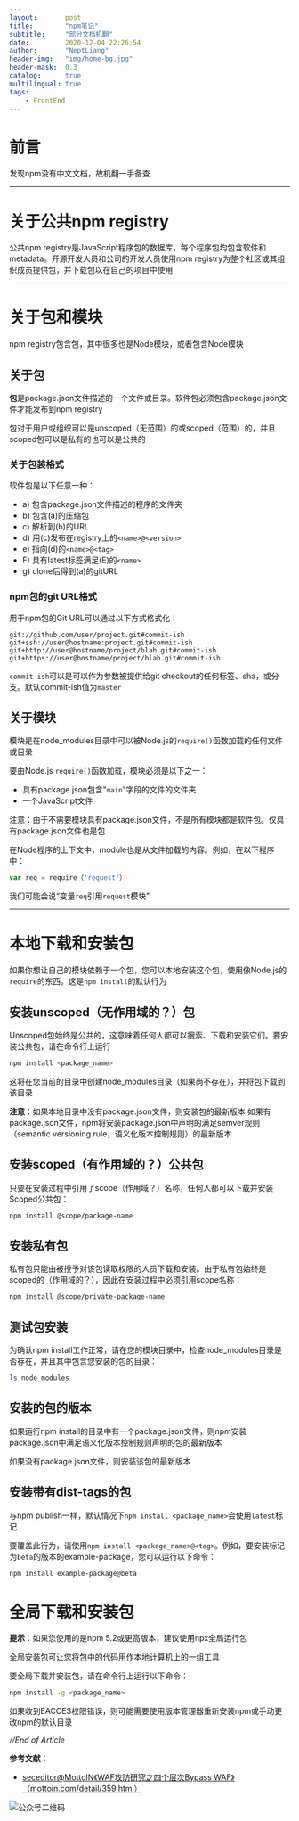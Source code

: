 ```yaml
---
layout:       post
title:        "npm笔记"
subtitle:     "部分文档机翻"
date:         2020-12-04 22:26:54
author:       "NeptLiang"
header-img:   "img/home-bg.jpg"
header-mask:  0.3
catalog:      true
multilingual: true
tags:
    - FrontEnd
---
```



# 前言

发现npm没有中文文档，故机翻一手备查

---


# 关于公共npm registry

公共npm registry是JavaScript程序包的数据库，每个程序包均包含软件和metadata。开源开发人员和公司的开发人员使用npm registry为整个社区或其组织成员提供包，并下载包以在自己的项目中使用

---


# 关于包和模块

npm registry包含包，其中很多也是Node模块，或者包含Node模块

## 关于包

**包**是package.json文件描述的一个文件或目录。软件包必须包含package.json文件才能发布到npm registry

包对于用户或组织可以是unscoped（无范围）的或scoped（范围）的，并且scoped包可以是私有的也可以是公共的

### 关于包装格式

软件包是以下任意一种：

* a) 包含package.json文件描述的程序的文件夹
* b) 包含(a)的压缩包
* c) 解析到(b)的URL
* d) 用(c)发布在registry上的`<name>@<version>`
* e) 指向(d)的`<name>@<tag>`
* F) 具有latest标签满足(E)的`<name>`
* g) clone后得到(a)的gitURL

### npm包的git URL格式

用于npm包的Git URL可以通过以下方式格式化：

```
git://github.com/user/project.git#commit-ish
git+ssh://user@hostname:project.git#commit-ish
git+http://user@hostname/project/blah.git#commit-ish
git+https://user@hostname/project/blah.git#commit-ish
```

`commit-ish`可以是可以作为参数被提供给git checkout的任何标签、sha，或分支。默认commit-ish值为`master`

## 关于模块

模块是在node_modules目录中可以被Node.js的`require()`函数加载的任何文件或目录

要由Node.js `require()`函数加载，模块必须是以下之一：

* 具有package.json包含"`main`"字段的文件的文件夹
* 一个JavaScript文件

注意：由于不需要模块具有package.json文件，不是所有模块都是软件包。仅具有package.json文件也是包

在Node程序的上下文中，module也是从文件加载的内容。例如，在以下程序中：

```js
var req = require（'request'）
```

我们可能会说“变量`req`引用`request`模块”

---


# 本地下载和安装包

如果你想让自己的模块依赖于一个包，您可以本地安装这个包，使用像Node.js的`require`的东西。这是`npm install`的默认行为

## 安装unscoped（无作用域的？）包

Unscoped包始终是公共的，这意味着任何人都可以搜索、下载和安装它们。要安装公共包，请在命令行上运行

```sh
npm install <package_name>
```

这将在您当前的目录中创建node_modules目录（如果尚不存在），并将包下载到该目录

**注意**：如果本地目录中没有package.json文件，则安装包的最新版本
如果有package.json文件，npm将安装package.json中声明的满足semver规则（semantic versioning rule，语义化版本控制规则）的最新版本

## 安装scoped（有作用域的？）公共包

只要在安装过程中引用了scope（作用域？）名称，任何人都可以下载并安装Scoped公共包：

```sh
npm install @scope/package-name
```

## 安装私有包

私有包只能由被授予对该包读取权限的人员下载和安装。由于私有包始终是scoped的（作用域的？），因此在安装过程中必须引用scope名称：

```sh
npm install @scope/private-package-name
```

## 测试包安装

为确认npm install工作正常，请在您的模块目录中，检查node_modules目录是否存在，并且其中包含您安装的包的目录：

```sh
ls node_modules
```

## 安装的包的版本

如果运行npm install的目录中有一个package.json文件，则npm安装package.json中满足语义化版本控制规则声明的包的最新版本

如果没有package.json文件，则安装该包的最新版本

## 安装带有dist-tags的包

与npm publish一样，默认情况下`npm install <package_name>`会使用`latest`标记

要覆盖此行为，请使用`npm install <package_name>@<tag>`。例如，要安装标记为`beta`的版本的example-package，您可以运行以下命令：

```sh
npm install example-package@beta
```

# 全局下载和安装包

**提示**：如果您使用的是npm 5.2或更高版本，建议使用npx全局运行包

全局安装包可让您将包中的代码用作本地计算机上的一组工具

要全局下载并安装包，请在命令行上运行以下命令：

```sh
npm install -g <package_name>
```

如果收到EACCES权限错误，则可能需要使用版本管理器重新安装npm或手动更改npm的默认目录


*//End of Article*

**参考文献**：

* [seceditor@MottoIN《WAF攻防研究之四个层次Bypass WAF》（mottoin.com/detail/359.html）](http://www.mottoin.com/detail/359.html)

![公众号二维码](https://neptliang.github.io/img/Article/WeChatBlog.png)